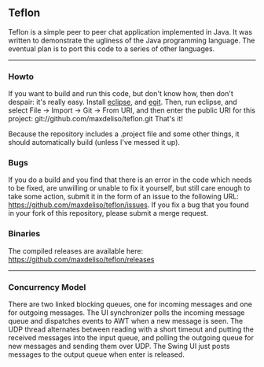## Teflon ##

Teflon is a simple peer to peer chat application implemented in Java.
It was written to demonstrate the ugliness of the Java programming language.
The eventual plan is to port this code to a series of other languages.


* * *

### Howto ###

If you want to build and run this code, but don't know how, then don't despair: it's really easy. 
Install [eclipse](http://eclipse.org/), and [egit](http://eclipse.org/egit/).
Then, run eclipse, and select File -> Import -> Git -> From URI, and then enter the public URI for this project: git://github.com/maxdeliso/teflon.git
That's it! 

Because the repository includes a .project file and some other things, it should automatically build (unless I've messed it up).

### Bugs ###

If you do a build and you find that there is an error in the code which needs to be fixed, are unwilling or unable to fix it yourself, but still care enough to take some action, submit it in the form of an issue to the following URL: https://github.com/maxdeliso/teflon/issues. 
If you fix a bug that you found in your fork of this repository, please submit a merge request.

### Binaries ###

The compiled releases are available here: https://github.com/maxdeliso/teflon/releases

* * *

### Concurrency Model ###

There are two linked blocking queues, one for incoming messages and one for outgoing messages.
The UI synchronizer polls the incoming message queue and dispatches events to AWT when a new message is seen.
The UDP thread alternates between reading with a short timeout and putting the received messages into the input queue, and polling the outgoing queue for new messages and sending them over UDP.
The Swing UI just posts messages to the output queue when enter is released.